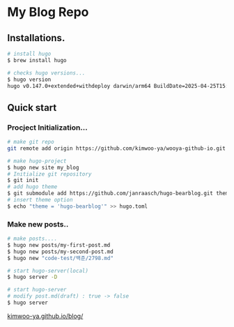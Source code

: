 # My Blog Repo

## Installations.
```bash
# install hugo
$ brew install hugo

# checks hugo versions...
$ hugo version
hugo v0.147.0+extended+withdeploy darwin/arm64 BuildDate=2025-04-25T15:26:28Z VendorInfo=brew
```

## Quick start
### Procject Initialization...
```bash
# make git repo
git remote add origin https://github.com/kimwoo-ya/wooya-github-io.git

# make hugo-project
$ hugo new site my_blog
# Initialize git repository
$ git init
# add hugo theme
$ git submodule add https://github.com/janraasch/hugo-bearblog.git themes/hugo-bearblog
# insert theme option
$ echo "theme = 'hugo-bearblog'" >> hugo.toml
```
### Make new posts..
```bash
# make posts....
$ hugo new posts/my-first-post.md
$ hugo new posts/my-second-post.md
$ hugo new "code-test/백준/2798.md"

# start hugo-server(local)
$ hugo server -D

# start hugo-server
# modify post.md(draft) : true -> false
$ hugo server
```

[kimwoo-ya.github.io/blog/](https://kimwoo-ya.github.io/blog)